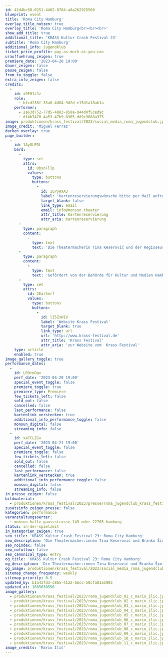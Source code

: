 ```yaml
---
id: 42d4bc58-0251-4462-8704-a8a262925560
blueprint: event
title: 'Roma City Hamburg'
overlay_title_nutzen: true
overlay_title: 'Roma City Hamburg<br><br><br>'
show_add_title: true
additional_title: 'KRASS Kultur Crash Festival 23'
subtitle: 'Roma City Hamburg'
additional_info: Jugendklub
ticket_price_profile: pay-as-much-as-you-can
urauffuehrung_zeigen: true
premiere_date: '2023-04-20 19:00'
dauer_zeigen: false
pause_zeigen: false
from_to_toggle: false
extra_info_zeigen: false
credits:
  -
    id: x9E01zJz
    role:
      - bfcd238f-33a6-4d84-9d2d-e15d1a18ab1a
    performer:
      - 2a63d752-77d5-4083-850a-044d0f5ced9c
      - df4b7470-4a53-47b9-8365-dd9c9688a375
image: produktionen/krass_festival/2023/social_media_roma_jugendclub.jpg
image_credit: 'Miguel Ferraz'
darken_overlay: true
page_builder:
  -
    id: 1AyOLPDL
    bard:
      -
        type: set
        attrs:
          id: ObxnFlTp
          values:
            type: buttons
            buttons:
              -
                id: ICPyHXA3
                label: 'Kartenreservierungswünsche bitte per Mail anfragen'
                target_blank: false
                link_type: email
                email: info@monsun.theater
                attr_title: Kartenreservierung
                attr_aria: Kartenreservierung
      -
        type: paragraph
        content:
          -
            type: text
            text: 'Die Theatermacherin Tina Keserović und der Regisseur Branko Šimić begeben sich mit den jugendlichen Darstellern des Roma City Jugendklubs auf Spurensuche der Romnja und Sintizze Community im Stadtraum und suchen mit ihnen nach versteckten Geschichten und Orten. Alte Narrative werden neu erzählt und in Szene gesetzt. Die Jugendlichen sind die Protagonist:innen der Stadt und bringen unsichtbare Geschichten ans Licht. In einem performativen Video-Spaziergang durch Hamburg führen sie das Publikum an die verschiedenen historischen und aktuellen Schauplätze. Dort eröffnen sich Geschichten, Performances, Musik, Lieder, History-Facts. Es entsteht eine parallele Miniatur Stadtgeschichte in Hamburg: Roma City.'
      -
        type: paragraph
        content:
          -
            type: text
            text: 'Gefördert von der Behörde für Kultur und Medien Hamburg'
      -
        type: set
        attrs:
          id: 2Ear5nrf
          values:
            type: buttons
            buttons:
              -
                id: lI5ZxH1V
                label: 'Website Krass Festival'
                target_blank: true
                link_type: url
                url: 'http://www.krass-festival.de'
                attr_title: 'Krass Festival'
                attr_aria: 'zur Website vom  Krass Festival'
    type: article
    enabled: true
image_gallery_toggle: true
performance_dates:
  -
    id: LR9rnOqv
    perf_date: '2023-04-20 19:00'
    special_event_toggle: false
    premiere_toggle: true
    premiere_type: Premiere
    few_tickets_left: false
    sold_out: false
    cancelled: false
    last_performance: false
    kartenlink_verstecken: true
    additional_info_performance_toggle: false
    monsun_digital: false
    streaming_info: false
  -
    id: xa7CLZGu
    perf_date: '2023-04-21 19:00'
    special_event_toggle: false
    premiere_toggle: false
    few_tickets_left: false
    sold_out: false
    cancelled: false
    last_performance: false
    kartenlink_verstecken: true
    additional_info_performance_toggle: false
    monsun_digital: false
    streaming_info: false
in_presse_zeigen: false
bildmaterial:
  - produktionen/krass_festival/2023/presse/roma_jugendclub_krass_festival_c_mario_ilic_monsun.zip
zusatsinfo_zeigen_presse: false
kategorien: performance
veranstaltungsoerter:
  - monsun-halle-gaussstrasse-149-oder-22765-hamburg
status: in-der-spielzeit
in_kategorien_zeigen: true
seo_title: 'KRASS Kultur Crash Festival 23: Roma City Hamburg'
seo_description: 'Die Theatermacher:innen Tina Keserović und Branko Šimić begeben sich mit den Jugendlichen des Roma City Jugendklubs auf Spurensuche der Romnja und Sintizze.'
seo_noindex: false
seo_nofollow: false
seo_canonical_type: entry
og_title: 'KRASS Kultur Crash Festival 23: Roma City Hamburg'
og_description: 'Die Theatermacher:innen Tina Keserović und Branko Šimić begeben sich mit den Jugendlichen des Roma City Jugendklubs auf Spurensuche der Romnja und Sintizze.'
og_image: produktionen/krass_festival/2023/social_media_roma_jugendclub.jpg
sitemap_change_frequency: weekly
sitemap_priority: 0.5
updated_by: b1a43fd3-c865-4122-b6cc-50cfa81a1985
updated_at: 1685630550
image_gallery:
  - produktionen/krass_festival/2023/roma_jugendclub_01_c_mario_ilic.jpg
  - produktionen/krass_festival/2023/roma_jugendclub_02_c_mario_ilic.jpg
  - produktionen/krass_festival/2023/roma_jugendclub_03_c_mario_ilic.jpg
  - produktionen/krass_festival/2023/roma_jugendclub_04_c_mario_ilic.jpg
  - produktionen/krass_festival/2023/roma_jugendclub_05_c_mario_ilic.jpg
  - produktionen/krass_festival/2023/roma_jugendclub_06_c_mario_ilic.jpg
  - produktionen/krass_festival/2023/roma_jugendclub_07_c_mario_ilic.jpg
  - produktionen/krass_festival/2023/roma_jugendclub_08_c_mario_ilic.jpg
  - produktionen/krass_festival/2023/roma_jugendclub_09_c_mario_ilic.jpg
  - produktionen/krass_festival/2023/roma_jugendclub_10_c_mario_ilic.jpg
  - produktionen/krass_festival/2023/roma_jugendclub_11_c_mario_ilic.jpg
image_credits: 'Mario Ilić'
---
```

